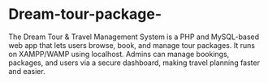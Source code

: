 # Dream-tour-package-
The Dream Tour &amp; Travel Management System is a PHP and MySQL-based web app that lets users browse, book, and manage tour packages. It runs on XAMPP/WAMP using localhost. Admins can manage bookings, packages, and users via a secure dashboard, making travel planning faster and easier.
